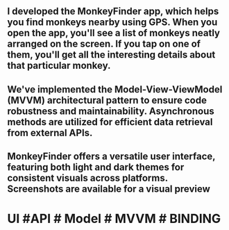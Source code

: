 ##   I developed the MonkeyFinder app, which helps you find monkeys nearby using GPS. When you open the app, you'll see a list of monkeys neatly arranged on the screen. If you tap on one of them, you'll get all the interesting details about that particular monkey.


##   We've implemented the Model-View-ViewModel (MVVM) architectural pattern to ensure code robustness and maintainability. Asynchronous methods are utilized for efficient data retrieval from external APIs.

##   MonkeyFinder offers a versatile user interface, featuring both light and dark themes for consistent visuals across platforms. Screenshots are available for a visual preview


# UI #API # Model # MVVM # BINDING


